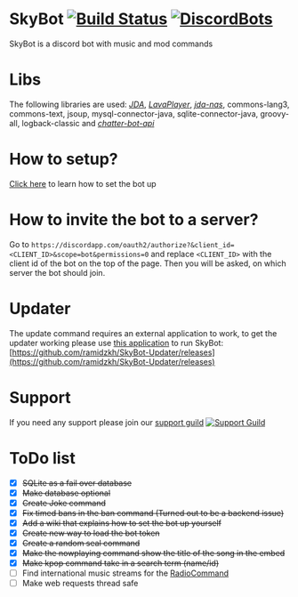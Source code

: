 # SkyBot [![Build Status](https://circleci.com/gh/duncte123/SkyBot/tree/master.svg?style=shield&circle-token=:circle-token)](https://circleci.com/gh/duncte123/SkyBot) [![DiscordBots](https://discordbots.org/api/widget/status/210363111729790977.png)](https://discordbots.org/bot/210363111729790977)
SkyBot is a discord bot with music and mod commands

# Libs
The following libraries are used:
[_JDA_](https://github.com/DV8FromTheWorld/JDA), 
[_LavaPlayer_](https://github.com/sedmelluq/lavaplayer),
[_jda-nas_](https://github.com/sedmelluq/jda-nas), commons-lang3, commons-text, jsoup, mysql-connector-java, sqlite-connector-java, groovy-all, logback-classic and
[_chatter-bot-api_](https://github.com/pierredavidbelanger/chatter-bot-api)

# How to setup?
[Click here](https://github.com/duncte123/SkyBot/wiki/How-to-run-the-bot) to learn how to set the bot up

# How to invite the bot to a server?

Go to `https://discordapp.com/oauth2/authorize?&client_id=<CLIENT_ID>&scope=bot&permissions=0` and replace `<CLIENT_ID>` with the client id of the bot on the top of the page. Then you will be asked, on which server the bot should join.

# Updater
The update command requires an external application to work, to get the updater working please use [this application](https://github.com/ramidzkh/SkyBot-Updater/releases) to run SkyBot: [https://github.com/ramidzkh/SkyBot-Updater/releases](https://github.com/ramidzkh/SkyBot-Updater/releases)

# Support
If you need any support please join our [support guild](https://discord.gg/NKM9Xtk) [![Support Guild](https://discordapp.com/api/guilds/191245668617158656/embed.png)](https://discord.gg/NKM9Xtk)

# ToDo list
- [x] ~~SQLite as a fail over database~~
- [x] ~~Make database optional~~
- [x] ~~Create Joke command~~
- [x] ~~Fix timed bans in the ban command (Turned out to be a backend issue)~~
- [x] ~~Add a wiki that explains how to set the bot up yourself~~
- [x] ~~Create new way to load the bot token~~
- [x] ~~Create a random seal command~~
- [x] ~~Make the nowplaying command show the title of the song in the embed~~
- [x] ~~Make kpop command take in a search term (name/id)~~
- [ ] Find international music streams for the [RadioCommand](https://github.com/duncte123/SkyBot/blob/dev/src/main/kotlin/ml/duncte123/skybot/commands/music/RadioCommand.kt#L69)
- [ ] Make web requests thread safe
